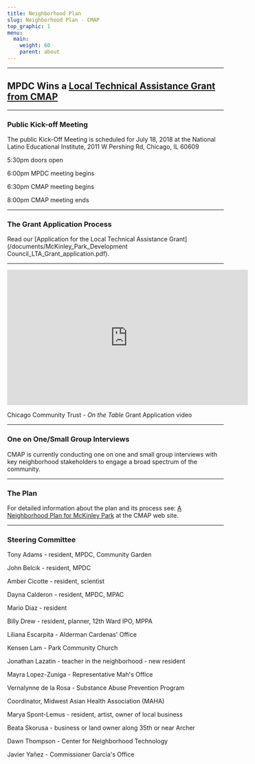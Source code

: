 ```yaml
---
title: Neighborhood Plan
slug: Neighborhood Plan - CMAP
top_graphic: 1
menu:
  main:
    weight: 60
    parent: about
---
```


***
## MPDC Wins a [Local Technical Assistance Grant from CMAP](http://www.cmap.illinois.gov/programs/LTA/mckinley-park)

***
### Public Kick-off Meeting

The public Kick-Off Meeting is scheduled for July 18, 2018 at the National Latino Educational Institute, 2011 W Pershing Rd, Chicago, IL 60609

5:30pm doors open 

6:00pm MPDC meeting begins

6:30pm CMAP meeting begins

8:00pm CMAP meeting ends
***

### The Grant Application Process
Read our [Application for the Local Technical Assistance Grant](/documents/McKinley_Park_Development Council_LTA_Grant_application.pdf).

***
<iframe width="560" height="315" src="https://www.youtube.com/embed/bAoHvvL1Gkc" frameborder="0" allow="autoplay; encrypted-media" allowfullscreen></iframe>

Chicago Community Trust - *On the Table* Grant Application video
***
  
### One on One/Small Group Interviews

CMAP is currently conducting one on one and small group interviews with key neighborhood stakeholders to engage a broad spectrum of the community.
***

### The Plan

For detailed information about the plan and its process see: [A Neighborhood Plan for McKinley Park](http://www.cmap.illinois.gov/programs/LTA/mckinley-park) at the CMAP web site.

***



### Steering Committee

Tony Adams - resident, MPDC, Community Garden

John 	Belcik - resident,	MPDC

Amber	Cicotte	- resident, scientist

Dayna	Calderon - resident,	MPDC, MPAC

Mario Diaz - resident

Billy	Drew -	resident, planner, 12th Ward IPO, MPPA

Liliana	Escarpita	- Alderman Cardenas' Office

Kensen	Lam	 - Park Community Church

Jonathan Lazatin -	teacher in the neighborhood - new resident

Mayra	Lopez-Zuniga - Representative Mah's Office

Vernalynne de la Rosa -	Substance Abuse Prevention Program 

Coordinator, Midwest Asian Health Association (MAHA)

Marya	Spont-Lemus -	resident, artist, owner of local business

Beata	Skorusa	- business or land owner along 35th or near Archer

Dawn	Thompson -	Center for Neighborhood Technology

Javier	Yañez	- Commissioner Garcia's Office
